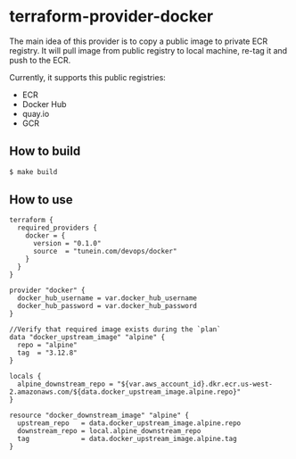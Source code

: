 # terraform-provider-docker

The main idea of this provider is to copy a public image to private ECR registry. It will pull image from public 
registry to local machine, re-tag it and push to the ECR. 

Currently, it supports this public registries:
- ECR
- Docker Hub
- quay.io
- GCR

## How to build

```sh
$ make build
```

## How to use

```hcl
terraform {
  required_providers {
    docker = {
      version = "0.1.0"
      source  = "tunein.com/devops/docker"
    }
  }
}

provider "docker" {
  docker_hub_username = var.docker_hub_username
  docker_hub_password = var.docker_hub_password
}

//Verify that required image exists during the `plan` 
data "docker_upstream_image" "alpine" {
  repo = "alpine"
  tag  = "3.12.8"
}

locals {
  alpine_downstream_repo = "${var.aws_account_id}.dkr.ecr.us-west-2.amazonaws.com/${data.docker_upstream_image.alpine.repo}"
}

resource "docker_downstream_image" "alpine" {
  upstream_repo   = data.docker_upstream_image.alpine.repo
  downstream_repo = local.alpine_downstream_repo
  tag             = data.docker_upstream_image.alpine.tag
}
```